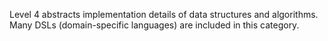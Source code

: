Level 4 abstracts implementation details of data structures and algorithms. Many DSLs (domain-specific languages) are included in this category.
